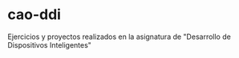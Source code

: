 # cao-ddi
Ejercicios y proyectos realizados en la asignatura de "Desarrollo de Dispositivos Inteligentes"
